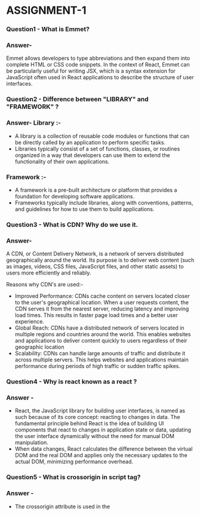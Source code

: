 <!-- # Shudhanshu
## Arya
### 3
-
> blilck

```js
const val = 2;
```

- points

`const val`

as;lkfjalfjk

<em>shubham</em>
<i>singh</i> -->

# ASSIGNMENT-1

<h3> Question1 - What is Emmet?</h3>

   <h3> Answer- </h3>Emmet allows developers to type abbreviations and then expand them into complete HTML or CSS code snippets. In the context of React, Emmet can be particularly useful for writing JSX, which is a syntax extension for JavaScript often used in React applications to describe the structure of user interfaces.

<h3> Question2 - Difference between "LIBRARY" and "FRAMEWORK" ? </h3>

<h3> Answer- Library :- </h3>

- A library is a collection of reusable code modules or functions that can be directly called by an application to perform specific tasks.
- Libraries typically consist of a set of functions, classes, or routines organized in a way that developers can use them to extend the functionality of their own applications.

<h3> Framework :- </h3>

- A framework is a pre-built architecture or platform that provides a foundation for developing software applications.
- Frameworks typically include libraries, along with conventions, patterns, and guidelines for how to use them to build applications.

<h3> Question3 - What is CDN? Why do we use it. </h3>

<h3> Answer- </h3> A CDN, or Content Delivery Network, is a network of servers distributed geographically around the world. Its purpose is to deliver web content (such as images, videos, CSS files, JavaScript files, and other static assets) to users more efficiently and reliably.

Reasons why CDN's are used:-

- Improved Performance: CDNs cache content on servers located closer to the user's geographical location. When a user requests content, the CDN serves it from the nearest server, reducing latency and improving load times. This results in faster page load times and a better user experience.
- Global Reach: CDNs have a distributed network of servers located in multiple regions and countries around the world. This enables websites and applications to deliver content quickly to users regardless of their geographic location
- Scalability: CDNs can handle large amounts of traffic and distribute it across multiple servers. This helps websites and applications maintain performance during periods of high traffic or sudden traffic spikes.

<h3> Question4 - Why is react known as a react ?</h3>
<h3> Answer - </h3>

- React, the JavaScript library for building user interfaces, is named as such because of its core concept: reacting to changes in data. The fundamental principle behind React is the idea of building UI components that react to changes in application state or data, updating the user interface dynamically without the need for manual DOM manipulation.
- When data changes, React calculates the difference between the virtual DOM and the real DOM and applies only the necessary updates to the actual DOM, minimizing performance overhead.

<h3>Question5 - What is crossorigin in script tag?</h3>
<h3> Answer -</h3>

- The crossorigin attribute is used in the <script> tag to specify how the browser should handle loading of the script when it is fetched from a different domain (origin). It is primarily used for security purposes to prevent Cross-Origin Resource Sharing (CORS) issues.
- When you include a <script> tag to load a JavaScript file from a different origin (i.e., a domain, protocol, or port different from the current page), the browser may enforce CORS policies, which can restrict access to the fetched resource based on the origin of the requesting document.

<h3>Question6 - What is diference between React and ReactDOM</h3>
<h3> Answer -</h3>

- React is a JavaScript library for building user interfaces. It provides a declarative and component-based approach to building UIs, allowing developers to create reusable UI components and manage the state of those components efficiently.
  React focuses on the core functionality of defining components, handling state and props, and rendering the UI based on changes to the application state.

- ReactDOM is a package that provides DOM-specific methods that are used to interact with the Document Object Model (DOM) in the context of React applications.
  ReactDOM is responsible for rendering React components to the DOM, updating them when the application state changes, and handling events and user interactions.

<h3>Question7 -  What is async and defer?</h3>
<h3>Answer -</h3>
- Async:
Downloads script asynchronously.
Executes as soon as it's available.
May execute out of order.
Defer:
Downloads script asynchronously.
Executes in order after document parsing.
In summary, async is used when you want the script to load and execute as soon as possible, even if it means potentially out-of-order execution. defer is used when you want the script to wait until the HTML document has been fully parsed before executing, while still ensuring deterministic execution order. Both attributes can be useful depending on the specific requirements of your web application.
